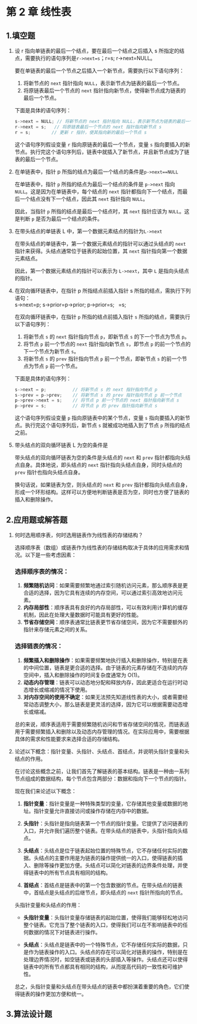 # 第 2 章 线性表

## 1.填空题

1. 设 r 指向单链表的最后一个结点，要在最后一个结点之后插入 s 所指定的结点，需要执行的语句序列是`r->next=s`；r=s; r->next=NULL。

   要在单链表的最后一个节点之后插入一个新节点，需要执行以下语句序列：

   1. 将新节点的 `next` 指针指向 `NULL`，表示新节点为链表的最后一个节点。
   2. 将原链表最后一个节点的 `next` 指针指向新节点，使得新节点成为链表的最后一个节点。

   下面是具体的语句序列：

   ```c
   s->next = NULL; // 将新节点的 next 指针指向 NULL，表示新节点为链表的最后一个节点
   r->next = s;   // 将原链表最后一个节点的 next 指针指向新节点 s
   r = s;        // 更新 r 指针，使其指向新的最后一个节点 s
   ```

   这个语句序列假设变量 `r` 指向原链表的最后一个节点，变量 `s` 指向要插入的新节点。执行完这个语句序列后，链表中就插入了新节点，并且新节点成为了链表的最后一个节点。

2. 在单链表中，指针 p 所指的结点为最后一个结点的条件是`p->next==NULL`

   在单链表中，指针 `p` 所指的结点为最后一个结点的条件是 `p->next` 指向 `NULL`。这是因为在单链表中，每个结点的 `next` 指针都指向下一个结点，而最后一个结点没有下一个结点，因此其 `next` 指针指向 `NULL`。

   因此，当指针 `p` 所指的结点是最后一个结点时，其 `next` 指针应该为 `NULL`。这是判断 `p` 是否为最后一个结点的条件。

3. 在带头结点的单链表 L 中，第一个数据元素结点的指针为`L->next`

   在带头结点的单链表中，第一个数据元素结点的指针可以通过头结点的 `next` 指针来获得。头结点通常位于链表的起始位置，其 `next` 指针指向第一个数据元素结点。

   因此，第一个数据元素结点的指针可以表示为 `L->next`，其中 `L` 是指向头结点的指针。

4. 在双向循环链表中，在指针 p 所指结点前插入指针 s 所指的结点，需执行下列语句：  
   s->next=p; s->prior=p->prior; p->prior=s; ` `=s;

   在双向循环链表中，在指针 `p` 所指的结点前插入指针 `s` 所指的结点，需要执行以下语句序列：

   1. 将新节点 `s` 的 `next` 指针指向节点 `p`，即新节点 `s` 的下一个节点为节点 `p`。
   2. 将节点 `p` 前一个节点的 `next` 指针指向新节点 `s`，即节点 `p` 的前一个节点的下一个节点为新节点 `s`。
   3. 将新节点 `s` 的 `prev` 指针指向节点 `p` 前一个节点，即新节点 `s` 的前一个节点为节点 `p` 前一个节点。

   下面是具体的语句序列：

   ```c
   s->next = p;          // 将新节点 s 的 next 指针指向节点 p
   s->prev = p->prev;    // 将新节点 s 的 prev 指针指向节点 p 前一个节点
   p->prev->next = s;    // 将节点 p 前一个节点的 next 指针指向新节点 s
   p->prev = s;          // 将节点 p 的 prev 指针指向新节点 s
   ```

   这个语句序列假设变量 `p` 指向原链表中的某个节点，变量 `s` 指向要插入的新节点。执行完这个语句序列后，新节点 `s` 就被成功地插入到了节点 `p` 所指的结点之前。

5. 带头结点的双向循环链表 L 为空的条件是` `

   带头结点的双向循环链表为空的条件是头结点的 `next` 和 `prev` 指针都指向头结点自身。具体地说，即头结点的 `next` 指针指向头结点自身，同时头结点的 `prev` 指针也指向头结点自身。

   换句话说，如果链表为空，则头结点的 `next` 和 `prev` 指针都指向头结点自身，形成一个环形结构。这样可以方便地判断链表是否为空，同时也方便了链表的插入和删除操作。

## 2.应用题或解答题

1. 何时选用顺序表，何时选用链表作为线性表的存储结构？

   选择顺序表（数组）或链表作为线性表的存储结构取决于具体的应用需求和情况。以下是一些考虑因素：

   ### 选择顺序表的情况：

   1. **频繁随机访问**：如果需要频繁地通过索引随机访问元素，那么顺序表是更合适的选择，因为它具有连续的内存空间，可以通过索引高效地访问元素。
   2. **内存局部性**：顺序表具有良好的内存局部性，可以有效利用计算机的缓存机制，因此在处理大量数据时可能具有更好的性能。
   3. **节省存储空间**：顺序表通常比链表更节省存储空间，因为它不需要额外的指针来存储元素之间的关系。

   ### 选择链表的情况：

   1. **频繁插入和删除操作**：如果需要频繁地执行插入和删除操作，特别是在表的中间位置，链表是更合适的选择。由于链表的元素存储在不连续的内存空间中，插入和删除操作的时间复杂度通常为 O(1)。
   2. **动态内存管理**：链表可以动态地分配和释放内存，因此更适合在运行时动态增长或缩减的情况下使用。
   3. **对内存空间的使用不确定**：如果无法预先知道线性表的大小，或者需要经常动态调整大小，那么链表是更灵活的选择，因为它可以根据需要动态增长或缩减。

   总的来说，顺序表适用于需要频繁随机访问和节省存储空间的情况，而链表适用于需要频繁插入和删除以及动态内存管理的情况。在实际应用中，需要根据具体的需求和性能要求来选择合适的存储结构。

2. 论述以下概念：指针变量、头指针、头结点、首结点，并说明头指针变量和头结点的作用。

   在讨论这些概念之前，让我们首先了解链表的基本结构。链表是一种由一系列节点组成的数据结构，每个节点包含两部分：数据和指向下一个节点的指针。

   现在我们来论述以下概念：

   1. **指针变量**：指针变量是一种特殊类型的变量，它存储其他变量或数据的地址。指针变量允许直接访问或操作存储在内存中的数据。

   2. **头指针**：头指针是指向链表第一个节点的指针变量。它提供了访问链表的入口，并允许我们遍历整个链表。在带头结点的链表中，头指针指向头结点。

   3. **头结点**：头结点是位于链表起始位置的特殊节点，它不存储任何实际的数据。头结点的主要作用是为链表的操作提供统一的入口，使得链表的插入、删除等操作更加方便。头结点可以简化对链表的边界条件处理，并使得链表中的所有节点具有相同的结构。

   4. **首结点**：首结点是链表中的第一个包含数据的节点。在带头结点的链表中，首结点是头结点的后继节点，即头结点的 `next` 指针所指向的节点。

   头指针变量和头结点的作用：

   - **头指针变量**：头指针变量存储链表的起始位置，使得我们能够轻松地访问整个链表。它充当了整个链表的入口，使得我们可以在不影响链表中的任何数据的情况下对链表进行操作。

   - **头结点**：头结点是链表中的一个特殊节点，它不存储任何实际的数据，只是作为链表操作的入口。头结点的存在可以简化对链表的操作，特别是在处理边界情况时，如空链表或链表的头部插入等操作。头结点还可以使得链表中的所有节点都具有相同的结构，从而提高代码的一致性和可维护性。

   总之，头指针变量和头结点在带头结点的链表中都扮演着重要的角色，它们使得链表的操作更加方便和统一。

## 3.算法设计题
